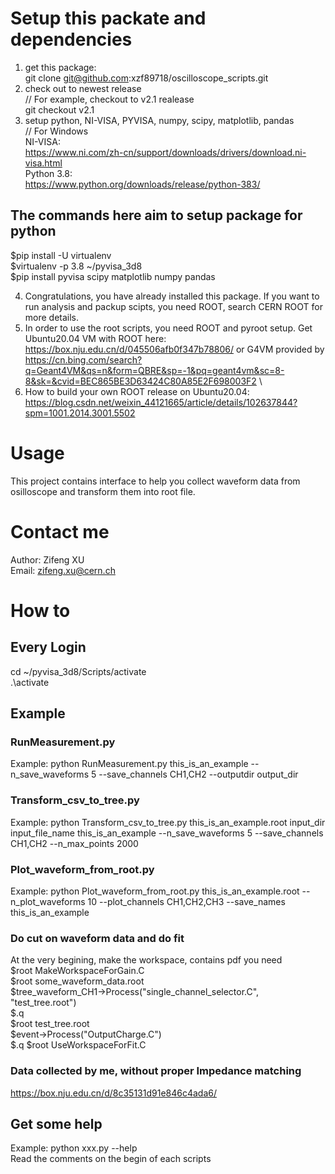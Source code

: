 # Setup this packate and dependencies
1. get this package:  
git clone git@github.com:xzf89718/oscilloscope_scripts.git   
2. check out to newest release   
// For example, checkout to v2.1 realease   
git checkout v2.1   
3. setup python, NI-VISA, PYVISA, numpy, scipy, matplotlib, pandas   
// For Windows   
NI-VISA:   
https://www.ni.com/zh-cn/support/downloads/drivers/download.ni-visa.html   
Python 3.8:   
https://www.python.org/downloads/release/python-383/   

## The commands here aim to setup package for python  
$pip install -U virtualenv  
$virtualenv -p 3.8 ~/pyvisa_3d8  
$pip install pyvisa scipy matplotlib numpy pandas  

4. Congratulations, you have already installed this package. If you want to run analysis and packup scipts, you need ROOT, search CERN ROOT for more details.   
5. In order to use the root scripts, you need ROOT and pyroot setup. Get Ubuntu20.04 VM with ROOT here: https://box.nju.edu.cn/d/045506afb0f347b78806/ or G4VM provided by https://cn.bing.com/search?q=Geant4VM&qs=n&form=QBRE&sp=-1&pq=geant4vm&sc=8-8&sk=&cvid=BEC865BE3D63424C80A85E2F698003F2  \
6. How to build your own ROOT release on Ubuntu20.04: https://blog.csdn.net/weixin_44121665/article/details/102637844?spm=1001.2014.3001.5502  
# Usage
This project contains interface to help you collect waveform data from osilloscope and transform them into root file.
# Contact me
Author: Zifeng XU  
Email: zifeng.xu@cern.ch
# How to
## Every Login
cd ~/pyvisa_3d8/Scripts/activate    
.\activate  
## Example
### RunMeasurement.py 
Example: python RunMeasurement.py this_is_an_example --n_save_waveforms 5 --save_channels CH1,CH2 --outputdir output_dir    
### Transform_csv_to_tree.py
Example: python Transform_csv_to_tree.py this_is_an_example.root input_dir input_file_name this_is_an_example --n_save_waveforms 5 --save_channels CH1,CH2 --n_max_points 2000  
### Plot_waveform_from_root.py  
Example: python Plot_waveform_from_root.py this_is_an_example.root --n_plot_waveforms 10 --plot_channels CH1,CH2,CH3 --save_names this_is_an_example
### Do cut on waveform data and do fit
At the very begining, make the workspace, contains pdf you need  
$root MakeWorkspaceForGain.C  
$root some_waveform_data.root  
$tree_waveform_CH1->Process("single_channel_selector.C", "test_tree.root")  
$.q  
$root test_tree.root  
$event->Process("OutputCharge.C")  
$.q
$root UseWorkspaceForFit.C  
### Data collected by me, without proper Impedance matching
https://box.nju.edu.cn/d/8c35131d91e846c4ada6/   
## Get some help
Example: python  xxx.py --help  
Read the comments on the begin of each scripts  
